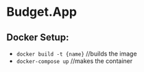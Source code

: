 # Budget.App

## Docker Setup:

* `docker build -t {name}` //builds the image
* `docker-compose up` //makes the container 